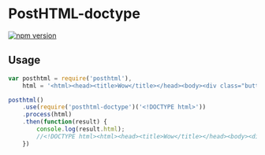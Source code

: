 # PostHTML-doctype
[![npm version](https://badge.fury.io/js/posthtml-doctype.svg)](http://badge.fury.io/js/posthtml-doctype)

## Usage

```js
var posthtml = require('posthtml'),
    html = '<html><head><title>Wow</title></head><body><div class="button"><div class="button__text">Text</div></div></body></html>';

posthtml()
    .use(require('posthtml-doctype')('<!DOCTYPE html>'))
    .process(html)
    .then(function(result) {
        console.log(result.html);
        //<!DOCTYPE html><html><head><title>Wow</title></head><body><div class="button"><div class="button__text">Text</div></div></body></html>
    })
```
